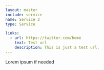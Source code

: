```yaml
---
layout: master
include: service
name: Service 2
type: Service

links:
  - url: https://twitter.com/home
    text: Test url
    description: This is just a test url.
---
```

Lorem ipsum if needed
